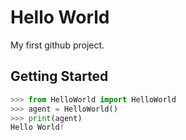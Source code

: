 # Hello World

My first github project.

## Getting Started

```python
>>> from HelloWorld import HelloWorld
>>> agent = HelloWorld()
>>> print(agent)
Hello World!
```